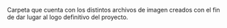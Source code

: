 Carpeta que cuenta con los distintos archivos de imagen creados con el fin de dar lugar al logo definitivo del proyecto.
